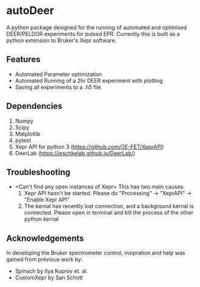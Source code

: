 # autoDeer
A python package designed for the running of automated and optimised DEER/PELDOR experiments for pulsed EPR. Currently this is built as a python extension to Bruker's Xepr software. 

## Features
- Automated Parameter optimization
- Automated Running of a 2hr DEER experiment with plotting
- Saving all experiments to a .h5 file

## Dependencies
1) Numpy
2) Scipy
3) Matplotlib
4) pytest
5) Xepr API for python 3 (https://github.com/OE-FET/XeprAPI)
6) DeerLab (https://jeschkelab.github.io/DeerLab/)

## Troubleshooting
- <Can't find any open instances of Xepr>
    This has two main causes:
    1) Xepr API hasn't be started. Please do "Processing" -> "XeprAPI" -> "Enable Xepr API"
    2) The kernal has recently lost connection, and a background kernal is connected. Please open <htop> in terminal and
    kill the process of the other python kernal

## Acknowledgements 
In developing the Bruker spectrometer control, insipration and help was gained from previous work by:
- Spinach by Ilya Kuprov et. al.
- CustomXepr by San Schott

